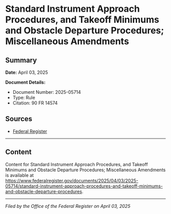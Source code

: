 # Standard Instrument Approach Procedures, and Takeoff Minimums and Obstacle Departure Procedures; Miscellaneous Amendments

## Summary

**Date:** April 03, 2025

**Document Details:**
- Document Number: 2025-05714
- Type: Rule
- Citation: 90 FR 14574

## Sources
- [Federal Register](https://www.federalregister.gov/documents/2025/04/03/2025-05714/standard-instrument-approach-procedures-and-takeoff-minimums-and-obstacle-departure-procedures)

---

## Content

Content for Standard Instrument Approach Procedures, and Takeoff Minimums and Obstacle Departure Procedures; Miscellaneous Amendments is available at https://www.federalregister.gov/documents/2025/04/03/2025-05714/standard-instrument-approach-procedures-and-takeoff-minimums-and-obstacle-departure-procedures.

---

*Filed by the Office of the Federal Register on April 03, 2025*
